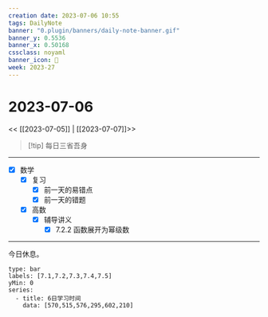 ```yaml
---
creation date: 2023-07-06 10:55
tags: DailyNote
banner: "0.plugin/banners/daily-note-banner.gif"
banner_y: 0.5536
banner_x: 0.50168
cssclass: noyaml
banner_icon: 💌
week: 2023-27
---
```


# 2023-07-06

<< [[2023-07-05]] | [[2023-07-07]]>>

> [!tip] 每日三省吾身
> 

---

- [x] 数学
	- [x] 复习
		- [x] 前一天的易错点
		- [x] 前一天的错题
	- [x] 高数
		- [x] 辅导讲义
			- [x] 7.2.2 函数展开为幂级数

---

今日休息。

```chart
type: bar
labels: [7.1,7.2,7.3,7.4,7.5]
yMin: 0
series:
  - title: 6日学习时间
    data: [570,515,576,295,602,210]
```
